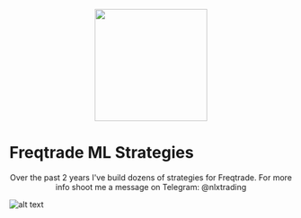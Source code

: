 <p align="center">
    <img width="200" src="https://github.com/just-nilux/freqtrade_custom_ml/blob/main/nlx-white.png?raw=true">
</p>

<h1> Freqtrade ML Strategies </h1>
<p align='center'>Over the past 2 years I've build dozens of strategies for Freqtrade. For more info shoot me a message on Telegram: @nlxtrading</p>

![alt text](https://github.com/just-nilux/freqtrade_custom_ml/blob/main/LIVE_TRADING_SUMMARY.png "Freqtrade Custom Strategies")

